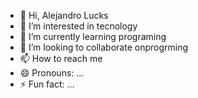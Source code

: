 - 👋 Hi, Alejandro Lucks 
- 👀 I’m interested in tecnology
- 🌱 I’m currently learning programing
- 💞️ I’m looking to collaborate onprogrming
- 📫 How to reach me 
- 😄 Pronouns: ...
- ⚡ Fun fact: ...

<!---
2023alexlucks/2023alexlucks is a ✨ special ✨ repository because its `README.md` (this file) appears on your GitHub profile.
You can click the Preview link to take a look at your changes.
--->

